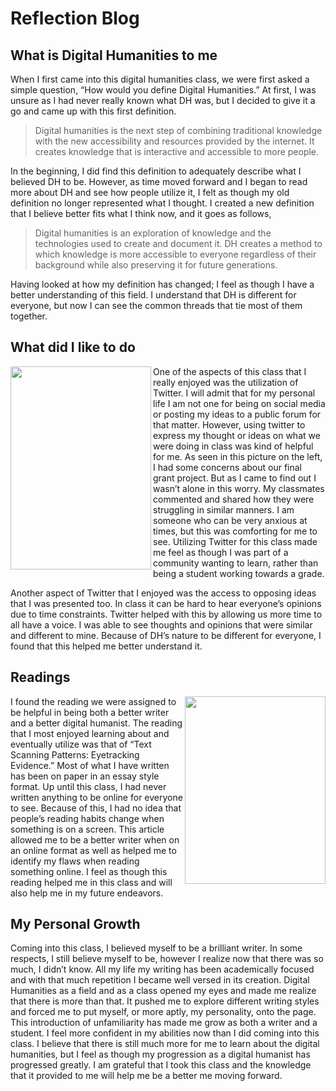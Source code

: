 # Reflection Blog

## What is Digital Humanities to me

When I first came into this digital humanities class, we were first asked a simple question, “How would you define Digital Humanities.” At first, I was unsure as I had never really known what DH was, but I decided to give it a go and came up with this first definition. 

> Digital humanities is the next step of combining traditional knowledge with the new accessibility and resources provided by the internet. It creates knowledge that is interactive and accessible to more people.

In the beginning, I did find this definition to adequately describe what I believed DH to be. However, as time moved forward and I began to read more about DH and see how people utilize it, I felt as though my old definition no longer represented what I thought. I created a new definition that I believe better fits what I think now, and it goes as follows,

> Digital humanities is an exploration of knowledge and the technologies used to create and document it. DH creates a method to which knowledge is more accessible to everyone regardless of their background while also preserving it for future generations.

Having looked at how my definition has changed; I feel as though I have a better understanding of this field. I understand that DH is different for everyone, but now I can see the common threads that tie most of them together.

## What did I like to do

<img align="left" src="https://raw.githubusercontent.com/goldentoad12/matthew-freeman-CNU/main/images/twitter.jpg" width="225" height="325">

One of the aspects of this class that I really enjoyed was the utilization of Twitter. I will admit that for my personal life I am not one for being on social media or posting my ideas to a public forum for that matter. However, using twitter to express my thought or ideas on what we were doing in class was kind of helpful for me. As seen in this picture on the left, I had some concerns about our final grant project. But as I came to find out I wasn’t alone in this worry. My classmates commented and shared how they were struggling in similar manners. I am someone who can be very anxious at times, but this was comforting for me to see. Utilizing Twitter for this class made me feel as though I was part of a community wanting to learn, rather than being a student working towards a grade. 

Another aspect of Twitter that I enjoyed was the access to opposing ideas that I was presented too. In class it can be hard to hear everyone’s opinions due to time constraints. Twitter helped with this by allowing us more time to all have a voice. I was able to see thoughts and opinions that were similar and different to mine. Because of DH’s nature to be different for everyone, I found that this helped me better understand it. 

## Readings

<img align="right" src="https://raw.githubusercontent.com/goldentoad12/matthew-freeman-CNU/main/images/eye.png" width="225" height="300">

I found the reading we were assigned to be helpful in being both a better writer and a better digital humanist. The reading that I most enjoyed learning about and eventually utilize was that of “Text Scanning Patterns: Eyetracking Evidence.” Most of what I have written has been on paper in an essay style format. Up until this class, I had never written anything to be online for everyone to see. Because of this, I had no idea that people’s reading habits change when something is on a screen. This article allowed me to be a better writer when on an online format as well as helped me to identify my flaws when reading something online. I feel as though this reading helped me in this class and will also help me in my future endeavors.

## My Personal Growth

Coming into this class, I believed myself to be a brilliant writer. In some respects, I still believe myself to be, however I realize now that there was so much, I didn’t know. All my life my writing has been academically focused and with that much repetition I became well versed in its creation. Digital Humanities as a field and as a class opened my eyes and made me realize that there is more than that. It pushed me to explore different writing styles and forced me to put myself, or more aptly, my personality, onto the page. This introduction of unfamiliarity has made me grow as both a writer and a student. I feel more confident in my abilities now than I did coming into this class. I believe that there is still much more for me to learn about the digital humanities, but I feel as though my progression as a digital humanist has progressed greatly. I am grateful that I took this class and the knowledge that it provided to me will help me be a better me moving forward.

